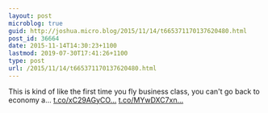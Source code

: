 ```yaml
---
layout: post
microblog: true
guid: http://joshua.micro.blog/2015/11/14/t665371170137620480.html
post_id: 36664
date: 2015-11-14T14:30:23+1100
lastmod: 2019-07-30T17:41:26+1100
type: post
url: /2015/11/14/t665371170137620480.html
---
```

This is kind of like the first time you fly business class, you can't go back to economy a… [t.co/xC29AGyCO...](https://t.co/xC29AGyCOh) [t.co/MYwDXC7xn...](https://t.co/MYwDXC7xnA)
